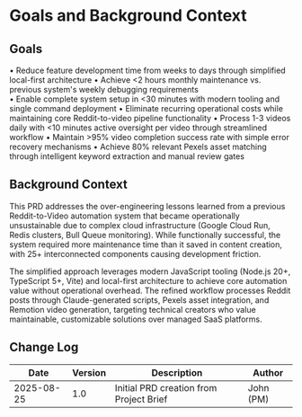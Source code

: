 # Goals and Background Context

## Goals

• Reduce feature development time from weeks to days through simplified local-first architecture
• Achieve <2 hours monthly maintenance vs. previous system's weekly debugging requirements  
• Enable complete system setup in <30 minutes with modern tooling and single command deployment
• Eliminate recurring operational costs while maintaining core Reddit-to-video pipeline functionality
• Process 1-3 videos daily with <10 minutes active oversight per video through streamlined workflow
• Maintain >95% video completion success rate with simple error recovery mechanisms
• Achieve 80% relevant Pexels asset matching through intelligent keyword extraction and manual review gates

## Background Context

This PRD addresses the over-engineering lessons learned from a previous Reddit-to-Video automation system that became operationally unsustainable due to complex cloud infrastructure (Google Cloud Run, Redis clusters, Bull Queue monitoring). While functionally successful, the system required more maintenance time than it saved in content creation, with 25+ interconnected components causing development friction.

The simplified approach leverages modern JavaScript tooling (Node.js 20+, TypeScript 5+, Vite) and local-first architecture to achieve core automation value without operational overhead. The refined workflow processes Reddit posts through Claude-generated scripts, Pexels asset integration, and Remotion video generation, targeting technical creators who value maintainable, customizable solutions over managed SaaS platforms.

## Change Log

| Date       | Version | Description                             | Author    |
| ---------- | ------- | --------------------------------------- | --------- |
| 2025-08-25 | 1.0     | Initial PRD creation from Project Brief | John (PM) |
